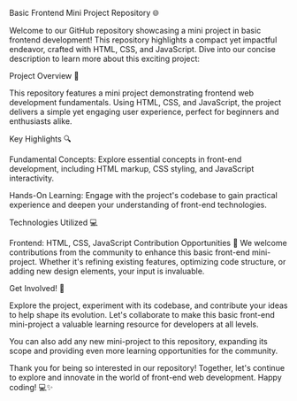 Basic Frontend Mini Project Repository 🌐

Welcome to our GitHub repository showcasing a mini project in basic frontend development! This repository highlights a compact yet impactful endeavor, crafted with HTML, CSS, and JavaScript. Dive into our concise description to learn more about this exciting project:

Project Overview 🚀

This repository features a mini project demonstrating frontend web development fundamentals. Using HTML, CSS, and JavaScript, the project delivers a simple yet engaging user experience, perfect for beginners and enthusiasts alike.

Key Highlights 🔍

Fundamental Concepts: Explore essential concepts in front-end development, including HTML markup, CSS styling, and JavaScript interactivity.

Hands-On Learning: Engage with the project's codebase to gain practical experience and deepen your understanding of front-end technologies.

Technologies Utilized 💻

Frontend: HTML, CSS, JavaScript
Contribution Opportunities 🤝
We welcome contributions from the community to enhance this basic front-end mini-project. Whether it's refining existing features, optimizing code structure, or adding new design elements, your input is invaluable.


Get Involved! 🌟

Explore the project, experiment with its codebase, and contribute your ideas to help shape its evolution. Let's collaborate to make this basic front-end mini-project a valuable learning resource for developers at all levels.

You can also add any new mini-project to this repository, expanding its scope and providing even more learning opportunities for the community.

Thank you for being so interested in our repository! Together, let's continue to explore and innovate in the world of front-end web development. Happy coding! 💻✨
